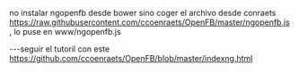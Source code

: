 
no instalar ngopenfb desde bower
sino coger el archivo desde conraets 
https://raw.githubusercontent.com/ccoenraets/OpenFB/master/ngopenfb.js , lo puse en www/ngopenfb.js


---seguir el tutoril con este 
https://github.com/ccoenraets/OpenFB/blob/master/indexng.html
